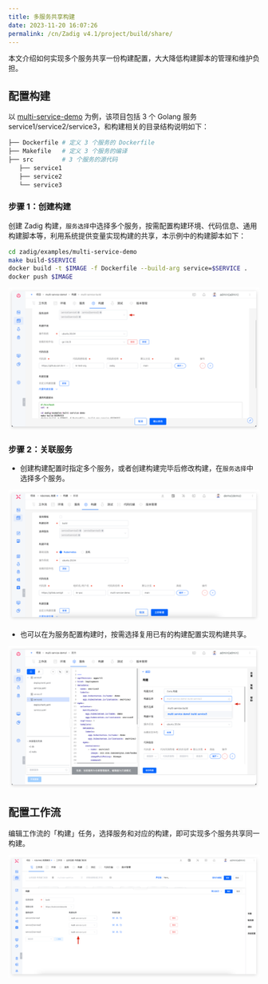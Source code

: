 ```yaml
---
title: 多服务共享构建
date: 2023-11-20 16:07:26
permalink: /cn/Zadig v4.1/project/build/share/
---
```


本文介绍如何实现多个服务共享一份构建配置，大大降低构建脚本的管理和维护负担。

## 配置构建

以 [multi-service-demo](https://github.com/koderover/zadig/tree/main/examples/multi-service-demo) 为例，该项目包括 3 个 Golang 服务 service1/service2/service3，和构建相关的目录结构说明如下：

```bash
├── Dockerfile # 定义 3 个服务的 Dockerfile
├── Makefile   # 定义 3 个服务的编译
├── src        # 3 个服务的源代码
   ├── service1
   ├── service2
   └── service3
```

### 步骤 1：创建构建
创建 Zadig 构建，`服务选择`中选择多个服务，按需配置构建环境、代码信息、通用构建脚本等，利用系统提供变量实现构建的共享，本示例中的构建脚本如下：

```bash
cd zadig/examples/multi-service-demo
make build-$SERVICE
docker build -t $IMAGE -f Dockerfile --build-arg service=$SERVICE .
docker push $IMAGE
```

![共享构建](../../../_images/share_build_config.png)

### 步骤 2：关联服务

- 创建构建配置时指定多个服务，或者创建构建完毕后修改构建，在`服务选择`中选择多个服务。

![使用共享构建](../../../_images/how_to_use_share_build_config_220.png)

- 也可以在为服务配置构建时，按需选择复用已有的构建配置实现构建共享。

![新建服务时复用已有构建](../../../_images/share_build_when_create_service.png)

## 配置工作流

编辑工作流的「构建」任务，选择服务和对应的构建，即可实现多个服务共享同一构建。

![配置工作流](../../../_images/share_build_workflow_config.png)